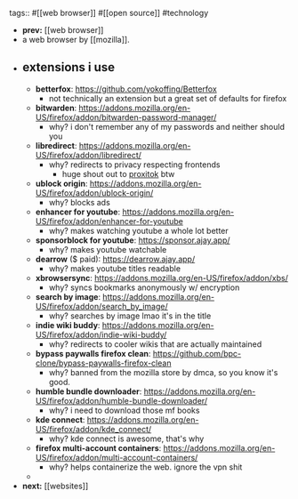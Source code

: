 tags:: #[[web browser]] #[[open source]] #technology

- **prev:** [[web browser]]
- a web browser by [[mozilla]].
- ## extensions i use
	- **betterfox**: https://github.com/yokoffing/Betterfox
		- not technically an extension but a great set of defaults for firefox
	- **bitwarden**: https://addons.mozilla.org/en-US/firefox/addon/bitwarden-password-manager/
		- why? i don't remember any of my passwords and neither should you
	- **libredirect**: https://addons.mozilla.org/en-US/firefox/addon/libredirect/
		- why? redirects to privacy respecting frontends
			- huge shout out to [proxitok](https://proxitok.pabloferreiro.es/) btw
	- **ublock origin**: https://addons.mozilla.org/en-US/firefox/addon/ublock-origin/
		- why? blocks ads
	- **enhancer for youtube**: https://addons.mozilla.org/en-US/firefox/addon/enhancer-for-youtube
		- why? makes watching youtube a whole lot better
	- **sponsorblock for youtube**: https://sponsor.ajay.app/
		- why? makes youtube watchable
	- **dearrow** ($ paid): https://dearrow.ajay.app/
		- why? makes youtube titles readable
	- **xbrowsersync**: https://addons.mozilla.org/en-US/firefox/addon/xbs/
		- why? syncs bookmarks anonymously w/ encryption
	- **search by image**: https://addons.mozilla.org/en-US/firefox/addon/search_by_image/
		- why? searches by image lmao it's in the title
	- **indie wiki buddy**: https://addons.mozilla.org/en-US/firefox/addon/indie-wiki-buddy/
		- why? redirects to cooler wikis that are actually maintained
	- **bypass paywalls firefox clean**: https://github.com/bpc-clone/bypass-paywalls-firefox-clean
		- why? banned from the mozilla store by dmca, so you know it's good.
	- **humble bundle downloader**: https://addons.mozilla.org/en-US/firefox/addon/humble-bundle-downloader/
		- why? i need to download those mf books
	- **kde connect**: https://addons.mozilla.org/en-US/firefox/addon/kde_connect/
		- why? kde connect is awesome, that's why
	- **firefox multi-account containers**: https://addons.mozilla.org/en-US/firefox/addon/multi-account-containers/
		- why? helps containerize the web. ignore the vpn shit
	-
- **next:** [[websites]]